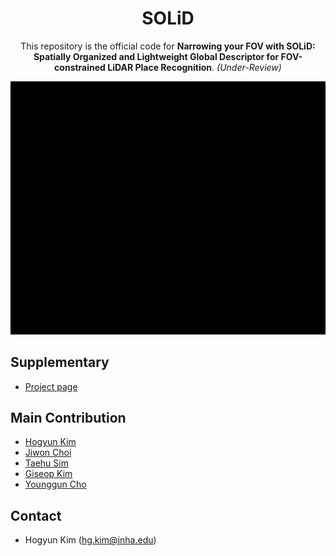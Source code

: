<div align="center">
    <h1>SOLiD </h1>
<div>
    
This repository is the official code for **Narrowing your FOV with SOLiD: Spatially Organized and Lightweight Global Descriptor for FOV-constrained LiDAR Place Recognition**. *(Under-Review)*
 
![image](fig/kitti05_solid.gif)

</div>

</div>

## Supplementary
* [Project page](https://sites.google.com/view/lidar-solid)

## Main Contribution
* [Hogyun Kim](https://scholar.google.com/citations?user=t5UEbooAAAAJ&hl=ko)
* [Jiwon Choi](https://scholar.google.com/citations?user=wL8VdUMAAAAJ&hl=ko)
* [Taehu Sim](https://scholar.google.com/citations?user=UPg-JuQAAAAJ&hl=ko)
* [Giseop Kim](https://scholar.google.com/citations?user=9mKOLX8AAAAJ&hl=ko)
* [Younggun Cho](https://scholar.google.com/citations?user=W5MOKWIAAAAJ&hl=ko)

## Contact
* Hogyun Kim (hg.kim@inha.edu)
